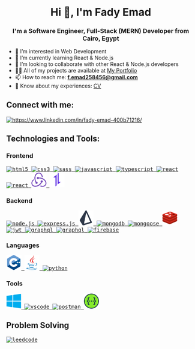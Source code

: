 <h1 align="center">Hi 👋, I'm Fady Emad</h1>
<h3 align="center">I'm a Software Engineer, Full-Stack (MERN) Developer from Cairo, Egypt</h3>

- 👀 I’m interested in Web Development
- 🌱 I’m currently learning React & Node.js
- 💞️ I’m looking to collaborate with other React & Node.js developers
- 👨‍💻 All of my projects are available at [My Portfolio](https://fady-emad-portfolio.web.app/)
- 📫 How to reach me: **f.emad258456@gmail.com**
- 📄 Know about my experiences: [CV](https://drive.google.com/file/d/1SoioVF6J6f_ujyBYppWBJdcu22-1V8e-/view?usp=drive_link)

## Connect with me:

<p align="left">
  <a href="https://www.linkedin.com/in/fady-emad-400b71216/" target="blank" title="Fady Emad LinkedIn">
    <img align="center" src="https://raw.githubusercontent.com/rahuldkjain/github-profile-readme-generator/master/src/images/icons/Social/linked-in-alt.svg" alt="https://www.linkedin.com/in/fady-emad-400b71216/" height="30" width="40" />
  </a>
</p>

## Technologies and Tools:

### Frontend

<div align="left"> 
  <kbd title="HTML5">
    <a href="https://www.w3.org/html/" target="_blank" rel="noreferrer"> 
      <img src="https://www.vectorlogo.zone/logos/w3_html5/w3_html5-icon.svg" alt="html5" width="40" height="40"/>
    </a>
  </kbd>
  
  <kbd title="CSS3">
    <a href="https://www.w3schools.com/css/" target="_blank" rel="noreferrer"> 
      <img src="https://www.vectorlogo.zone/logos/w3_css/w3_css-icon.svg" alt="css3" width="40" height="40"/> 
    </a>
  </kbd>
  
  <kbd title="SASS">
    <a href="https://sass-lang.com" target="_blank" rel="noreferrer"> 
      <img src="https://www.vectorlogo.zone/logos/sass-lang/sass-lang-icon.svg" alt="sass" width="40" height="40"/> 
    </a>  
  </kbd>
  
  <kbd title="JavaScript">
    <a href="https://developer.mozilla.org/en-US/docs/Web/JavaScript" target="_blank" rel="noreferrer"> 
      <img src="https://www.vectorlogo.zone/logos/javascript/javascript-icon.svg" alt="javascript" width="40" height="40"/> 
    </a>
  </kbd>
  
  <kbd title="TypeScript">
    <a href="https://www.typescriptlang.org/" target="_blank" rel="noreferrer"> 
      <img src="https://www.vectorlogo.zone/logos/typescriptlang/typescriptlang-icon.svg" alt="typescript" width="40" height="40"/> 
    </a>
  </kbd>
  
  <kbd title="React.js">
    <a href="https://reactjs.org/" target="_blank" rel="noreferrer"> 
      <img src="https://www.vectorlogo.zone/logos/reactjs/reactjs-icon.svg" alt="react" width="40" height="40"/> 
    </a> 
  </kbd>
  
  <kbd title="React Router">
    <a href="https://reactrouter.com" target="_blank" rel="noreferrer"> 
      <img src="https://github.com/get-icon/geticon/blob/master/icons/react-router.svg" alt="react" width="40" height="40"/> 
    </a> 
  </kbd>
  
  <kbd title="Redux">
    <a href="https://redux.js.org" target="_blank" rel="noreferrer"> 
      <img src="https://raw.githubusercontent.com/devicons/devicon/master/icons/redux/redux-original.svg" alt="redux" width="40" height="40"/> 
    </a> 
  </kbd>
  
  <kbd title="Axios">
    <a href="https://axios-http.com" target="_blank" rel="noreferrer"> 
      <img src="https://github.com/devicons/devicon/blob/master/icons/axios/axios-plain.svg" alt="axios" width="40" height="40"/> 
    </a> 
  </kbd>
</div>

### Backend

<div align="left"> 
  <kbd title="Node.js">
    <a href="https://nodejs.org" target="_blank" rel="noreferrer"> 
      <img src="https://www.vectorlogo.zone/logos/nodejs/nodejs-icon.svg" alt="node.js" width="40" height="40"/> 
    </a> 
  </kbd>
  
  <kbd title="Express.js">
    <a href="https://expressjs.com" target="_blank" rel="noreferrer"> 
      <img src="https://www.vectorlogo.zone/logos/expressjs/expressjs-icon.svg" alt="express.js" width="40" height="40"/> 
    </a> 
  </kbd>
  
  <kbd title="Prisma">
    <a href="https://www.prisma.io/" target="_blank" rel="noreferrer"> 
      <img src="https://github.com/devicons/devicon/blob/master/icons/prisma/prisma-original.svg" alt="prisma" width="40" height="40"/> 
    </a> 
  </kbd>
  
  <kbd title="MongoDB">
    <a href="https://www.mongodb.com" target="_blank" rel="noreferrer"> 
      <img src="https://www.vectorlogo.zone/logos/mongodb/mongodb-icon.svg" alt="mongodb" width="40" height="40"/> 
    </a> 
  </kbd>
  
  <kbd title="Mongoose.js">
    <a href="https://mongoosejs.com" target="_blank" rel="noreferrer"> 
      <img src="https://mongoosejs.com/docs/images/mongoose5_62x30_transparent.png" alt="mongoose" width="40" height="40"/> 
    </a> 
  </kbd>

  <kbd title="Redis">
    <a href="https://redis.io" target="_blank" rel="noreferrer"> 
      <img src="https://github.com/devicons/devicon/blob/master/icons/redis/redis-original.svg" alt="redis" width="40" height="40"/> 
    </a>
  </kbd>

  <kbd title="JWT">
    <a href="https://jwt.io" target="_blank" rel="noreferrer"> 
      <img src="https://jwt.io/img/pic_logo.svg" alt="jwt" width="40" height="40"/> 
    </a>
  </kbd>
  
  <kbd title="GraphQL">
    <a href="https://graphql.org/" target="_blank" rel="noreferrer"> 
      <img src="https://www.vectorlogo.zone/logos/graphql/graphql-icon.svg" alt="graphql" width="40" height="40"/> 
    </a>
  </kbd>
  
  <kbd title="Apollo GraphQL">
    <a href="https://www.apollographql.com/" target="_blank" rel="noreferrer"> 
      <img src="https://github.com/prplx/svg-logos/blob/master/svg/apollo.svg" alt="graphql" width="40" height="40"/> 
    </a>
  </kbd>
  
  <kbd title="Firebase">
    <a href="https://firebase.google.com/" target="_blank" rel="noreferrer"> 
      <img src="https://www.vectorlogo.zone/logos/firebase/firebase-icon.svg" alt="firebase" width="40" height="40"/> 
    </a>
  </kbd>
</div>

### Languages

<div align="left"> 
  <kbd title="C++">
    <a href="https://www.w3schools.com/cpp/" target="_blank" rel="noreferrer"> 
      <img src="https://raw.githubusercontent.com/devicons/devicon/master/icons/cplusplus/cplusplus-original.svg" alt="c++" width="40" height="40"/> 
    </a>
  </kbd>
  
  <kbd title="Java">
    <a href="https://www.java.com" target="_blank" rel="noreferrer"> 
      <img src="https://raw.githubusercontent.com/devicons/devicon/master/icons/java/java-original.svg" alt="java" width="40" height="40"/>
    </a>  
  </kbd>
  
  <kbd title="Python">
    <a href="https://www.python.org/" target="_blank" rel="noreferrer"> 
      <img src="https://www.vectorlogo.zone/logos/python/python-icon.svg" alt="python" width="40" height="40"/>
    </a>  
  </kbd>
</div>

### Tools

<div align="left"> 
  <kbd title="Windows">
    <a href="https://www.microsoft.com/en-us/windows" target="_blank" rel="noreferrer"> 
      <img src="https://github.com/devicons/devicon/blob/master/icons/windows8/windows8-original.svg" alt="windows" width="40" height="40"/> 
    </a>
  </kbd>
  
  <kbd title="Visual Studio Code">
    <a href="https://code.visualstudio.com/" target="_blank" rel="noreferrer"> 
      <img src="https://www.vectorlogo.zone/logos/visualstudio_code/visualstudio_code-icon.svg" alt="vscode" width="40" height="40"/> 
    </a>
  </kbd>
  
  <kbd title="Postman">
    <a href="https://www.postman.com/" target="_blank" rel="noreferrer"> 
      <img src="https://www.vectorlogo.zone/logos/getpostman/getpostman-icon.svg" alt="postman" width="40" height="40"/>
    </a>  
  </kbd>

  <kbd title="Swagger">
    <a href="https://swagger.io" target="_blank" rel="noreferrer"> 
      <img src="https://github.com/devicons/devicon/blob/master/icons/swagger/swagger-original.svg" alt="swagger" width="40" height="40"/> 
    </a>
  </kbd>
</div>

## Problem Solving
<div>
  <kbd title="Fady Emad LeetCode">
    <a href="https://leetcode.com/fady2019" target="_blank" rel="noreferrer"> 
      <img src="https://upload.wikimedia.org/wikipedia/commons/a/ab/LeetCode_logo_white_no_text.svg" alt="leedcode" width="40" height="40"/> 
    </a>
  </kbd>
</div>
